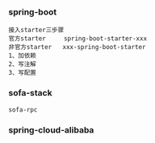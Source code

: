 ### spring-boot

    接入starter三步骤
    官方starter     spring-boot-starter-xxx
    非官方starter   xxx-spring-boot-starter
    1、加依赖 
    2、写注解
    3、写配置
    
    
    
### sofa-stack

    sofa-rpc


### spring-cloud-alibaba
    